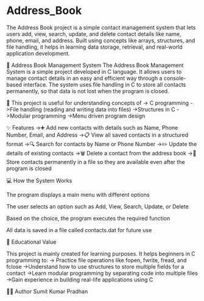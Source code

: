 # Address_Book
The Address Book project is a simple contact management system that lets users add, view, search, update, and delete contact details like name, phone, email, and address. Built using concepts like arrays, structures, and file handling, it helps in learning data storage, retrieval, and real-world application development.

📒 Address Book Management System
The Address Book Management System is a simple project developed in C language.
It allows users to manage contact details in an easy and efficient way through a console-based interface.
The system uses file handling in C to store all contacts permanently, so that data is not lost when the program is closed.

📌 This project is useful for understanding concepts of
-> C programming
->File handling (reading and writing data into files)
->Structures in C
->Modular programming
->Menu driven program design

✨ Features
->➕ Add new contacts with details such as Name, Phone Number, Email, and Address
->📋 View all saved contacts in a structured format
->🔍 Search for contacts by Name or Phone Number
->✏️ Update the details of existing contacts
->🗑️ Delete a contact from the address book
->💾 Store contacts permanently in a file so they are available even after the program is closed

💻 How the System Works

The program displays a main menu with different options

The user selects an option such as Add, View, Search, Update, or Delete

Based on the choice, the program executes the required function

All data is saved in a file called contacts.dat for future use

🎯 Educational Value

This project is mainly created for learning purposes. It helps beginners in C programming to:
-> Practice file operations like fopen, fwrite, fread, and fclose
->Understand how to use structures to store multiple fields for a contact
->Learn modular programming by separating code into multiple files
->Gain experience in building real-life applications using C

👨‍💻 Author
Sumit Kumar Pradhan
